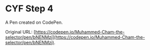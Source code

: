 # CYF Step 4

A Pen created on CodePen.

Original URL: [https://codepen.io/Muhammed-Cham-the-selector/pen/bNENMzj](https://codepen.io/Muhammed-Cham-the-selector/pen/bNENMzj).

